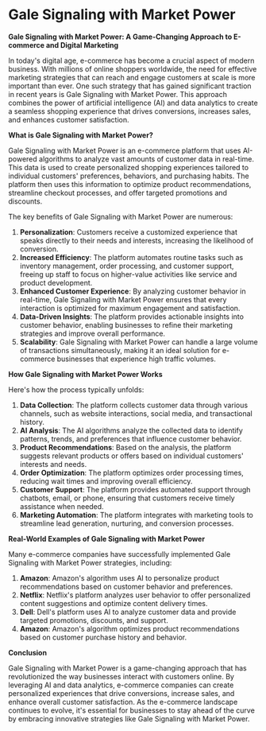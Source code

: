 # Gale Signaling with Market Power

**Gale Signaling with Market Power: A Game-Changing Approach to E-commerce and Digital Marketing**

In today's digital age, e-commerce has become a crucial aspect of modern business. With millions of online shoppers worldwide, the need for effective marketing strategies that can reach and engage customers at scale is more important than ever. One such strategy that has gained significant traction in recent years is Gale Signaling with Market Power. This approach combines the power of artificial intelligence (AI) and data analytics to create a seamless shopping experience that drives conversions, increases sales, and enhances customer satisfaction.

**What is Gale Signaling with Market Power?**

Gale Signaling with Market Power is an e-commerce platform that uses AI-powered algorithms to analyze vast amounts of customer data in real-time. This data is used to create personalized shopping experiences tailored to individual customers' preferences, behaviors, and purchasing habits. The platform then uses this information to optimize product recommendations, streamline checkout processes, and offer targeted promotions and discounts.

The key benefits of Gale Signaling with Market Power are numerous:

1. **Personalization**: Customers receive a customized experience that speaks directly to their needs and interests, increasing the likelihood of conversion.
2. **Increased Efficiency**: The platform automates routine tasks such as inventory management, order processing, and customer support, freeing up staff to focus on higher-value activities like service and product development.
3. **Enhanced Customer Experience**: By analyzing customer behavior in real-time, Gale Signaling with Market Power ensures that every interaction is optimized for maximum engagement and satisfaction.
4. **Data-Driven Insights**: The platform provides actionable insights into customer behavior, enabling businesses to refine their marketing strategies and improve overall performance.
5. **Scalability**: Gale Signaling with Market Power can handle a large volume of transactions simultaneously, making it an ideal solution for e-commerce businesses that experience high traffic volumes.

**How Gale Signaling with Market Power Works**

Here's how the process typically unfolds:

1. **Data Collection**: The platform collects customer data through various channels, such as website interactions, social media, and transactional history.
2. **AI Analysis**: The AI algorithms analyze the collected data to identify patterns, trends, and preferences that influence customer behavior.
3. **Product Recommendations**: Based on the analysis, the platform suggests relevant products or offers based on individual customers' interests and needs.
4. **Order Optimization**: The platform optimizes order processing times, reducing wait times and improving overall efficiency.
5. **Customer Support**: The platform provides automated support through chatbots, email, or phone, ensuring that customers receive timely assistance when needed.
6. **Marketing Automation**: The platform integrates with marketing tools to streamline lead generation, nurturing, and conversion processes.

**Real-World Examples of Gale Signaling with Market Power**

Many e-commerce companies have successfully implemented Gale Signaling with Market Power strategies, including:

1. **Amazon**: Amazon's algorithm uses AI to personalize product recommendations based on customer behavior and preferences.
2. **Netflix**: Netflix's platform analyzes user behavior to offer personalized content suggestions and optimize content delivery times.
3. **Dell**: Dell's platform uses AI to analyze customer data and provide targeted promotions, discounts, and support.
4. **Amazon**: Amazon's algorithm optimizes product recommendations based on customer purchase history and behavior.

**Conclusion**

Gale Signaling with Market Power is a game-changing approach that has revolutionized the way businesses interact with customers online. By leveraging AI and data analytics, e-commerce companies can create personalized experiences that drive conversions, increase sales, and enhance overall customer satisfaction. As the e-commerce landscape continues to evolve, it's essential for businesses to stay ahead of the curve by embracing innovative strategies like Gale Signaling with Market Power.
